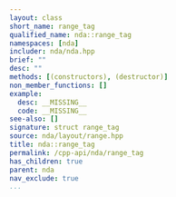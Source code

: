 ```yaml
---
layout: class
short_name: range_tag
qualified_name: nda::range_tag
namespaces: [nda]
includer: nda/nda.hpp
brief: ""
desc: ""
methods: [(constructors), (destructor)]
non_member_functions: []
example:
  desc: __MISSING__
  code: __MISSING__
see-also: []
signature: struct range_tag
source: nda/layout/range.hpp
title: nda::range_tag
permalink: /cpp-api/nda/range_tag
has_children: true
parent: nda
nav_exclude: true
...
```


